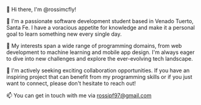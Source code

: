 👋 Hi there, I'm @rossimcfly!

🌱 I'm a passionate software development student based in Venado Tuerto, Santa Fe. I have a voracious appetite for knowledge and make it a personal goal to learn something new every single day.

👀 My interests span a wide range of programming domains, from web development to machine learning and mobile app design. I'm always eager to dive into new challenges and explore the ever-evolving tech landscape.

💞️ I'm actively seeking exciting collaboration opportunities. If you have an inspiring project that can benefit from my programming skills or if you just want to connect, please don't hesitate to reach out!

📫 You can get in touch with me via rossipf97@gmail.com
<!---
rossimcfly/rossimcfly is a ✨ special ✨ repository because its `README.md` (this file) appears on your GitHub profile.
You can click the Preview link to take a look at your changes.
--->
